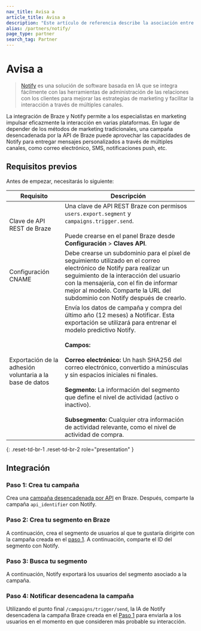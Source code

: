 ```yaml
---
nav_title: Avisa a
article_title: Avisa a
description: "Este artículo de referencia describe la asociación entre Braze y Notify, una solución de personalización omnicanal en tiempo real que ofrece personalización en todo el ciclo de vida del cliente."
alias: /partners/notify/
page_type: partner
search_tag: Partner
---
```


# Avisa a

> [Notify](https://notifyai.io/) es una solución de software basada en IA que se integra fácilmente con las herramientas de administración de las relaciones con los clientes para mejorar las estrategias de marketing y facilitar la interacción a través de múltiples canales.

La integración de Braze y Notify permite a los especialistas en marketing impulsar eficazmente la interacción en varias plataformas. En lugar de depender de los métodos de marketing tradicionales, una campaña desencadenada por la API de Braze puede aprovechar las capacidades de Notify para entregar mensajes personalizados a través de múltiples canales, como correo electrónico, SMS, notificaciones push, etc.

## Requisitos previos

Antes de empezar, necesitarás lo siguiente:

| Requisito          | Descripción                                                                                                                                |
|-----------------------|--------------------------------------------------------------------------------------------------------------------------------------------|
|  Clave de API REST de Braze  | Una clave de API REST Braze con permisos `users.export.segment` y `campaigns.trigger.send`. <br><br> Puede crearse en el panel Braze desde **Configuración** > **Claves API**. |
| Configuración CNAME | Debe crearse un subdominio para el píxel de seguimiento utilizado en el correo electrónico de Notify para realizar un seguimiento de la interacción del usuario con la mensajería, con el fin de informar mejor al modelo. Comparte la URL del subdominio con Notify después de crearlo. |
| Exportación de la adhesión voluntaria a la base de datos | Envía los datos de campaña y compra del último año (12 meses) a Notificar. ​Esta exportación se utilizará para entrenar el modelo predictivo Notify. <br><br> **Campos:** <br><br> **Correo electrónico:** Un hash SHA256 del correo electrónico, convertido a minúsculas y sin espacios iniciales ni finales.<br><br>**Segmento:** La información del segmento que define el nivel de actividad (activo o inactivo).<br><br>**Subsegmento:** Cualquier otra información de actividad relevante, como el nivel de actividad de compra.|
{: .reset-td-br-1 .reset-td-br-2 role="presentation" }

## Integración

### Paso 1: Crea tu campaña

Crea una [campaña desencadenada por API](https://www.braze.com/docs/user_guide/engagement_tools/campaigns/building_campaigns/delivery_types/api_triggered_delivery) en Braze. Después, comparte la campaña `api_identifier` con Notify.

### Paso 2: Crea tu segmento en Braze

A continuación, crea el segmento de usuarios al que te gustaría dirigirte con la campaña creada en el [paso 1](#step-1-create-your-campaign). A continuación, comparte el ID del segmento con Notify.

### Paso 3: Busca tu segmento

A continuación, Notify exportará los usuarios del segmento asociado a la campaña.

### Paso 4: Notificar desencadena la campaña

Utilizando el punto final `/campaigns/trigger/send`, la IA de Notify desencadena la campaña Braze creada en el [Paso 1](#step-1-create-your-campaign) para enviarla a los usuarios en el momento en que consideren más probable su interacción.
